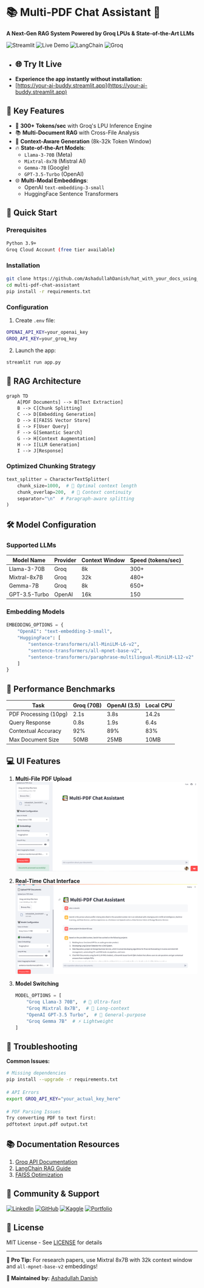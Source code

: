 # 📚 Multi-PDF Chat Assistant 🤖

**A Next-Gen RAG System Powered by Groq LPUs & State-of-the-Art LLMs**

![Streamlit](https://img.shields.io/badge/Streamlit-FF4B4B?style=for-the-badge&logo=Streamlit&logoColor=white)
![Live Demo](https://img.shields.io/badge/Live_Demo-00C7B7?style=for-the-badge&logo=streamlit&logoColor=white)
![LangChain](https://img.shields.io/badge/LangChain-00ADD8?style=for-the-badge&logo=langchain&logoColor=white)
![Groq](https://img.shields.io/badge/Groq-3DDC84?style=for-the-badge&logo=groq&logoColor=white)

+ ## 🌐 Try It Live
+ **Experience the app instantly without installation:**
+ [https://your-ai-buddy.streamlit.app](https://your-ai-buddy.streamlit.app)

## 🌟 Key Features

- 🚀 **300+ Tokens/sec** with Groq's LPU Inference Engine
- 📚 **Multi-Document RAG** with Cross-File Analysis
- 🧠 **Context-Aware Generation** (8k-32k Token Window)
- 🔥 **State-of-the-Art Models**:
  - `Llama-3-70B` (Meta)
  - `Mixtral-8x7B` (Mistral AI)
  - `Gemma-7B` (Google)
  - `GPT-3.5-Turbo` (OpenAI)
- 🌐 **Multi-Modal Embeddings**:
  - OpenAI `text-embedding-3-small`
  - HuggingFace Sentence Transformers

## 🚀 Quick Start

### Prerequisites
```bash
Python 3.9+
Groq Cloud Account (free tier available)
```
### Installation
```bash
git clone https://github.com/AshadullahDanish/hat_with_your_docs_using_LLM-RAG.git
cd multi-pdf-chat-assistant
pip install -r requirements.txt
```

### Configuration
1. Create `.env` file:
```bash
OPENAI_API_KEY=your_openai_key
GROQ_API_KEY=your_groq_key
```

2. Launch the app:
```bash
streamlit run app.py
```

## 🧠 RAG Architecture

```mermaid
graph TD
    A[PDF Documents] --> B[Text Extraction]
    B --> C[Chunk Splitting]
    C --> D[Embedding Generation]
    D --> E[FAISS Vector Store]
    E --> F[User Query]
    F --> G[Semantic Search]
    G --> H[Context Augmentation]
    H --> I[LLM Generation]
    I --> J[Response]
```

### Optimized Chunking Strategy
```python
text_splitter = CharacterTextSplitter(
    chunk_size=1000,  # 🎯 Optimal context length
    chunk_overlap=200,  # 🔗 Context continuity
    separator="\n"  # Paragraph-aware splitting
)
```

## 🛠️ Model Configuration

### Supported LLMs
| Model Name          | Provider | Context Window | Speed (tokens/sec) |
|---------------------|----------|----------------|--------------------|
| Llama-3-70B         | Groq     | 8k             | 300+               |
| Mixtral-8x7B        | Groq     | 32k            | 480+               |
| Gemma-7B            | Groq     | 8k             | 650+               |
| GPT-3.5-Turbo       | OpenAI   | 16k            | 150                |

### Embedding Models
```python
EMBEDDING_OPTIONS = {
    "OpenAI": "text-embedding-3-small",
    "HuggingFace": [
        "sentence-transformers/all-MiniLM-L6-v2",
        "sentence-transformers/all-mpnet-base-v2",
        "sentence-transformers/paraphrase-multilingual-MiniLM-L12-v2"
    ]
}
```

## 🚦 Performance Benchmarks

| Task                     | Groq (70B) | OpenAI (3.5) | Local CPU |
|--------------------------|------------|--------------|-----------|
| PDF Processing (10pg)    | 2.1s       | 3.8s         | 14.2s     |
| Query Response           | 0.8s       | 1.9s         | 6.4s      |
| Contextual Accuracy      | 92%        | 89%          | 83%       |
| Max Document Size        | 50MB       | 25MB         | 10MB      |

## 💻 UI Features

1. **Multi-File PDF Upload**  
   ![Upload Demo](upload.png)
2. **Real-Time Chat Interface**  
   ![Upload Demo and Chat Demo](chatbot.png)

3. **Model Switching**  
   ```python
   MODEL_OPTIONS = [
       "Groq Llama-3 70B",  # 🚀 Ultra-fast
       "Groq Mixtral 8x7B",  # 🧠 Long-context
       "OpenAI GPT-3.5 Turbo",  # 🤖 General-purpose
       "Groq Gemma 7B"  # ⚡ Lightweight
   ]
   ```

## 🚨 Troubleshooting

**Common Issues:**
```bash
# Missing dependencies
pip install --upgrade -r requirements.txt

# API Errors
export GROQ_API_KEY="your_actual_key_here"

# PDF Parsing Issues
Try converting PDF to text first:
pdftotext input.pdf output.txt
```

## 📚 Documentation Resources

1. [Groq API Documentation](https://console.groq.com/docs)
2. [LangChain RAG Guide](https://python.langchain.com/docs/use_cases/question_answering/)
3. [FAISS Optimization](https://github.com/facebookresearch/faiss/wiki)

## 👥 Community & Support

[![LinkedIn](https://img.shields.io/badge/LinkedIn-0077B5?style=for-the-badge&logo=linkedin&logoColor=white)](https://www.linkedin.com/in/ashadullah-danish)
[![GitHub](https://img.shields.io/badge/GitHub-100000?style=for-the-badge&logo=github&logoColor=white)](https://github.com/AshadullahDanish)
[![Kaggle](https://img.shields.io/badge/Kaggle-20BEFF?style=for-the-badge&logo=Kaggle&logoColor=white)](https://www.kaggle.com/ashadullah)
[![Portfolio](https://img.shields.io/badge/Portfolio-4285F4?style=for-the-badge&logo=Google-chrome&logoColor=white)](https://ashadullahdanish.netlify.app/)
## 📜 License

MIT License - See [LICENSE](LICENSE) for details

---

**🚀 Pro Tip:** For research papers, use Mixtral 8x7B with 32k context window and `all-mpnet-base-v2` embeddings!

**🔧 Maintained by:** [Ashadullah Danish](https://ashadullahdanish.netlify.app/)
```

